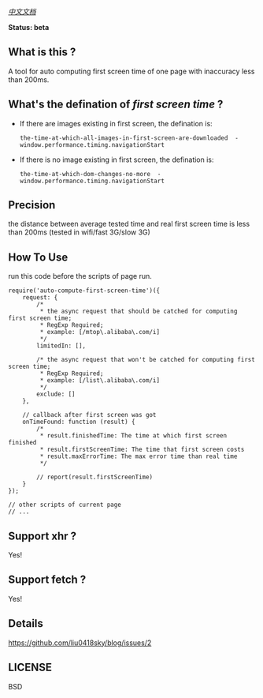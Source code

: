 *[中文文档](./README_zh.md)*

**Status: beta**

## What is this ?

A tool for auto computing first screen time of one page with inaccuracy less than 200ms.

## What's the defination of *first screen time* ?

+   If there are images existing in first screen, the defination is: 

    ```
    the-time-at-which-all-images-in-first-screen-are-downloaded  -  window.performance.timing.navigationStart
    ```

+   If there is no image existing in first screen, the defination is:

    ```
    the-time-at-which-dom-changes-no-more  -  window.performance.timing.navigationStart
    ```

## Precision

the distance between average tested time and real first screen time is less than 200ms (tested in wifi/fast 3G/slow 3G)

## How To Use

run this code before the scripts of page run.

```
require('auto-compute-first-screen-time')({
    request: {
        /*
         * the async request that should be catched for computing first screen time;
         * RegExp Required;
         * example: [/mtop\.alibaba\.com/i]
         */
        limitedIn: [],

        /* the async request that won't be catched for computing first screen time;
         * RegExp Required;
         * example: [/list\.alibaba\.com/i]
         */
        exclude: []
    },

    // callback after first screen was got
    onTimeFound: function (result) {
        /* 
         * result.finishedTime: The time at which first screen finished
         * result.firstScreenTime: The time that first screen costs
         * result.maxErrorTime: The max error time than real time
         */

        // report(result.firstScreenTime)
    }
});

// other scripts of current page
// ...
```

## Support xhr ?

Yes!

## Support fetch ?

Yes!

## Details

https://github.com/liu0418sky/blog/issues/2

## LICENSE

BSD
